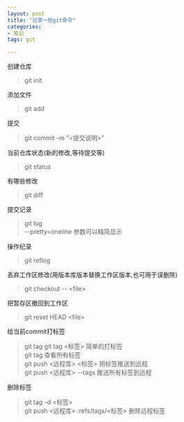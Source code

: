 ```yaml
---
layout: post
title: "记录一些git命令"
categories:
- 笔记
tags: git

---
```


创建仓库

> git init

添加文件

> git add <filename>

提交

> git commit -m "<提交说明>"

当前仓库状态(新的修改,等待提交等)

> git status

有哪些修改

> git diff

提交记录

> git log  
--pretty=oneline 参数可以精简显示

操作纪录

> git reflog

丢弃工作区修改(用版本库版本替换工作区版本,也可用于误删除)

> git checkout -- \<file>

把暂存区撤回到工作区

> git reset HEAD  \<file>

给当前commit打标签

> git tag
git tag <标签> 简单的打标签  
git tag 查看所有标签  
git push <远程库> <标签> 把标签推送到远程  
git push <远程库> --tags 推送所有标签到远程

删除标签

> git tag -d <标签>  
git push <远程库> :refs/tags/<标签> 删除远程标签
